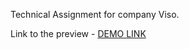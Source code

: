 Technical Assignment for company Viso.

Link to the preview - [DEMO LINK](https://vinogradova8.github.io/recipes/)
